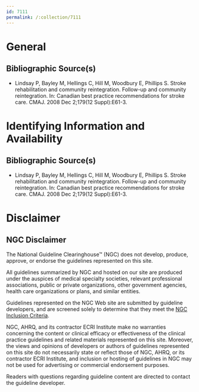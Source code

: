 ```yaml
---
id: 7111
permalink: /:collection/7111
---
```


# General

## Bibliographic Source(s)

- Lindsay P, Bayley M, Hellings C, Hill M, Woodbury E, Phillips S. Stroke rehabilitation and community reintegration. Follow-up and community reintegration. In: Canadian best practice recommendations for stroke care. CMAJ. 2008 Dec 2;179(12 Suppl):E61-3.

# Identifying Information and Availability

## Bibliographic Source(s)

- Lindsay P, Bayley M, Hellings C, Hill M, Woodbury E, Phillips S. Stroke rehabilitation and community reintegration. Follow-up and community reintegration. In: Canadian best practice recommendations for stroke care. CMAJ. 2008 Dec 2;179(12 Suppl):E61-3.

# Disclaimer

## NGC Disclaimer

The National Guideline Clearinghouse™ (NGC) does not develop, produce, approve, or endorse the guidelines represented on this site.

All guidelines summarized by NGC and hosted on our site are produced under the auspices of medical specialty societies, relevant professional associations, public or private organizations, other government agencies, health care organizations or plans, and similar entities.

Guidelines represented on the NGC Web site are submitted by guideline developers, and are screened solely to determine that they meet the [NGC Inclusion Criteria](/help-and-about/summaries/inclusion-criteria).

NGC, AHRQ, and its contractor ECRI Institute make no warranties concerning the content or clinical efficacy or effectiveness of the clinical practice guidelines and related materials represented on this site. Moreover, the views and opinions of developers or authors of guidelines represented on this site do not necessarily state or reflect those of NGC, AHRQ, or its contractor ECRI Institute, and inclusion or hosting of guidelines in NGC may not be used for advertising or commercial endorsement purposes.

Readers with questions regarding guideline content are directed to contact the guideline developer.

